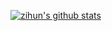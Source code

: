 [![zihun's github stats](https://github-readme-stats.vercel.app/api?username=zihuns&count_private=true&show_icons=true&theme=react&custom_title=zihuns)](https://github.com/zihuns/)
